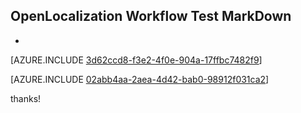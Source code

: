 ## OpenLocalization Workflow Test MarkDown
* 

[AZURE.INCLUDE [3d62ccd8-f3e2-4f0e-904a-17ffbc7482f9](calleeMd1.md)]



[AZURE.INCLUDE [02abb4aa-2aea-4d42-bab0-98912f031ca2](calleeMd2.md)]

 
thanks!